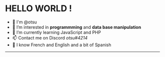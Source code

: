 # **HELLO WORLD !**
- 🙌 I'm @otsu
- 👀 I’m interested in **programmming** and **data base manipulation**
- 🌱 I’m currently learning JavaScript and PHP
- 📫 Contact me on Discord *otsu#4214*
- 🌙 I know French and English and a bit of Spanish

---

<p align="center">
  <a href="https://skillicons.dev">
  <img src="https://skillicons.dev/icons?i=ps,py,html,css,vscode,c,java,linux,php,git />
  </a>
</p>
